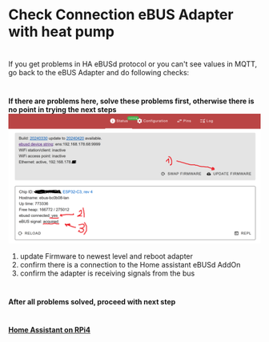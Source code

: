 # Check Connection eBUS Adapter with heat pump
#
If you get problems in HA eBUSd protocol or you can't see values in MQTT, go back to the eBUS Adapter and do following checks:
#
**If there are problems here, solve these problems first, otherwise there is no point in trying the next steps**
![image](pictures/easi3.png)

1) update Firmware to newest level and reboot adapter
2) confirm there is a connection to the Home assistant eBUSd AddOn
3) confirm the adapter is receiving signals from the bus

#
**After all problems solved, proceed with next step** 
#
**[Home Assistant on RPi4](home_assistant_pi4.md)**

